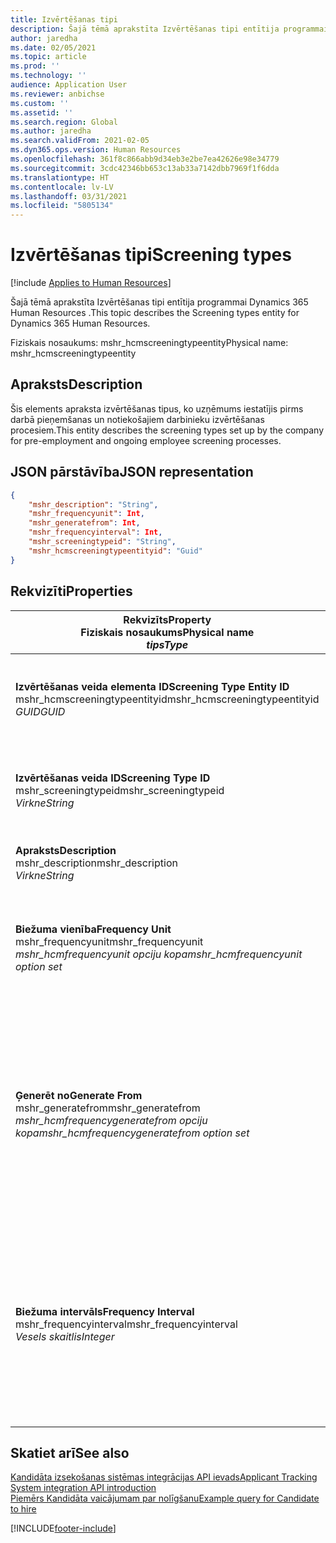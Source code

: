```yaml
---
title: Izvērtēšanas tipi
description: Šajā tēmā aprakstīta Izvērtēšanas tipi entītija programmai Dynamics 365 Human Resources .
author: jaredha
ms.date: 02/05/2021
ms.topic: article
ms.prod: ''
ms.technology: ''
audience: Application User
ms.reviewer: anbichse
ms.custom: ''
ms.assetid: ''
ms.search.region: Global
ms.author: jaredha
ms.search.validFrom: 2021-02-05
ms.dyn365.ops.version: Human Resources
ms.openlocfilehash: 361f8c866abb9d34eb3e2be7ea42626e98e34779
ms.sourcegitcommit: 3cdc42346bb653c13ab33a7142dbb7969f1f6dda
ms.translationtype: HT
ms.contentlocale: lv-LV
ms.lasthandoff: 03/31/2021
ms.locfileid: "5805134"
---
```

# <a name="screening-types"></a><span data-ttu-id="09565-103">Izvērtēšanas tipi</span><span class="sxs-lookup"><span data-stu-id="09565-103">Screening types</span></span>

[!include [Applies to Human Resources](../includes/applies-to-hr.md)]

<span data-ttu-id="09565-104">Šajā tēmā aprakstīta Izvērtēšanas tipi entītija programmai Dynamics 365 Human Resources .</span><span class="sxs-lookup"><span data-stu-id="09565-104">This topic describes the Screening types entity for Dynamics 365 Human Resources.</span></span>

<span data-ttu-id="09565-105">Fiziskais nosaukums: mshr_hcmscreeningtypeentity</span><span class="sxs-lookup"><span data-stu-id="09565-105">Physical name: mshr_hcmscreeningtypeentity</span></span>

## <a name="description"></a><span data-ttu-id="09565-106">Apraksts</span><span class="sxs-lookup"><span data-stu-id="09565-106">Description</span></span>

<span data-ttu-id="09565-107">Šis elements apraksta izvērtēšanas tipus, ko uzņēmums iestatījis pirms darbā pieņemšanas un notiekošajiem darbinieku izvērtēšanas procesiem.</span><span class="sxs-lookup"><span data-stu-id="09565-107">This entity describes the screening types set up by the company for pre-employment and ongoing employee screening processes.</span></span>

## <a name="json-representation"></a><span data-ttu-id="09565-108">JSON pārstāvība</span><span class="sxs-lookup"><span data-stu-id="09565-108">JSON representation</span></span>

```json
{
    "mshr_description": "String",
    "mshr_frequencyunit": Int,
    "mshr_generatefrom": Int,
    "mshr_frequencyinterval": Int,
    "mshr_screeningtypeid": "String",
    "mshr_hcmscreeningtypeentityid": "Guid"
}
```

## <a name="properties"></a><span data-ttu-id="09565-109">Rekvizīti</span><span class="sxs-lookup"><span data-stu-id="09565-109">Properties</span></span>

| <span data-ttu-id="09565-110">Rekvizīts</span><span class="sxs-lookup"><span data-stu-id="09565-110">Property</span></span><br><span data-ttu-id="09565-111">**Fiziskais nosaukums**</span><span class="sxs-lookup"><span data-stu-id="09565-111">**Physical name**</span></span><br><span data-ttu-id="09565-112">**_tips_**</span><span class="sxs-lookup"><span data-stu-id="09565-112">**_Type_**</span></span> | <span data-ttu-id="09565-113">Izmantot</span><span class="sxs-lookup"><span data-stu-id="09565-113">Use</span></span> | <span data-ttu-id="09565-114">Apraksts</span><span class="sxs-lookup"><span data-stu-id="09565-114">Description</span></span> |
| --- | --- | --- |
| <span data-ttu-id="09565-115">**Izvērtēšanas veida elementa ID**</span><span class="sxs-lookup"><span data-stu-id="09565-115">**Screening Type Entity ID**</span></span><br><span data-ttu-id="09565-116">mshr_hcmscreeningtypeentityid</span><span class="sxs-lookup"><span data-stu-id="09565-116">mshr_hcmscreeningtypeentityid</span></span><br><span data-ttu-id="09565-117">*GUID*</span><span class="sxs-lookup"><span data-stu-id="09565-117">*GUID*</span></span> | <span data-ttu-id="09565-118">Tikai lasāms</span><span class="sxs-lookup"><span data-stu-id="09565-118">Read-only</span></span><br><span data-ttu-id="09565-119">Obligāts</span><span class="sxs-lookup"><span data-stu-id="09565-119">Required</span></span><br><span data-ttu-id="09565-120">Sistēmas ģenerēts</span><span class="sxs-lookup"><span data-stu-id="09565-120">System-generated</span></span> | <span data-ttu-id="09565-121">Unikāls izvērtēšanas veida ieraksta primārais identifikators.</span><span class="sxs-lookup"><span data-stu-id="09565-121">Unique primary identifier for the screening type record.</span></span> |
| <span data-ttu-id="09565-122">**Izvērtēšanas veida ID**</span><span class="sxs-lookup"><span data-stu-id="09565-122">**Screening Type ID**</span></span><br><span data-ttu-id="09565-123">mshr_screeningtypeid</span><span class="sxs-lookup"><span data-stu-id="09565-123">mshr_screeningtypeid</span></span><br><span data-ttu-id="09565-124">*Virkne*</span><span class="sxs-lookup"><span data-stu-id="09565-124">*String*</span></span> | <span data-ttu-id="09565-125">Lasīt/rakstīt</span><span class="sxs-lookup"><span data-stu-id="09565-125">Read/write</span></span><br><span data-ttu-id="09565-126">Obligāts</span><span class="sxs-lookup"><span data-stu-id="09565-126">Required</span></span> | <span data-ttu-id="09565-127">Lietotāja definēts unikāls izvērtēšanas veida primārais identifikators.</span><span class="sxs-lookup"><span data-stu-id="09565-127">User-defined unique identifier for the screening type.</span></span> |
| <span data-ttu-id="09565-128">**Apraksts**</span><span class="sxs-lookup"><span data-stu-id="09565-128">**Description**</span></span><br><span data-ttu-id="09565-129">mshr_description</span><span class="sxs-lookup"><span data-stu-id="09565-129">mshr_description</span></span><br><span data-ttu-id="09565-130">*Virkne*</span><span class="sxs-lookup"><span data-stu-id="09565-130">*String*</span></span> | <span data-ttu-id="09565-131">Lasīt/rakstīt</span><span class="sxs-lookup"><span data-stu-id="09565-131">Read/write</span></span><br><span data-ttu-id="09565-132">Obligāts</span><span class="sxs-lookup"><span data-stu-id="09565-132">Required</span></span> | <span data-ttu-id="09565-133">Izvērtēšanas veida apraksts.</span><span class="sxs-lookup"><span data-stu-id="09565-133">The description of the screening type.</span></span> |
| <span data-ttu-id="09565-134">**Biežuma vienība**</span><span class="sxs-lookup"><span data-stu-id="09565-134">**Frequency Unit**</span></span><br><span data-ttu-id="09565-135">mshr_frequencyunit</span><span class="sxs-lookup"><span data-stu-id="09565-135">mshr_frequencyunit</span></span><br><span data-ttu-id="09565-136">*mshr_hcmfrequencyunit opciju kopa*</span><span class="sxs-lookup"><span data-stu-id="09565-136">*mshr_hcmfrequencyunit option set*</span></span> | <span data-ttu-id="09565-137">Lasīt/rakstīt</span><span class="sxs-lookup"><span data-stu-id="09565-137">Read/write</span></span><br><span data-ttu-id="09565-138">Obligāts</span><span class="sxs-lookup"><span data-stu-id="09565-138">Required</span></span> | <span data-ttu-id="09565-139">Apraksta, cik bieži izvērtēšana jāveic nozīmētai personai.</span><span class="sxs-lookup"><span data-stu-id="09565-139">Describes the frequency with which the screening must be completed for the assigned person.</span></span> |
| <span data-ttu-id="09565-140">**Ģenerēt no**</span><span class="sxs-lookup"><span data-stu-id="09565-140">**Generate From**</span></span><br><span data-ttu-id="09565-141">mshr_generatefrom</span><span class="sxs-lookup"><span data-stu-id="09565-141">mshr_generatefrom</span></span><br><span data-ttu-id="09565-142">*mshr_hcmfrequencygeneratefrom opciju kopa*</span><span class="sxs-lookup"><span data-stu-id="09565-142">*mshr_hcmfrequencygeneratefrom option set*</span></span> | <span data-ttu-id="09565-143">Lasīt-rakstīt</span><span class="sxs-lookup"><span data-stu-id="09565-143">Read-write</span></span><br><span data-ttu-id="09565-144">Obligāts</span><span class="sxs-lookup"><span data-stu-id="09565-144">Required</span></span> | <span data-ttu-id="09565-145">Ja Biežuma vērtība ir jebkura vērtība, kas nav "Tikai vienu reizi", vērtība GenerateFrom nosaka datumu, no kura aprēķināt nākamo izvērtēšanas notikumu.</span><span class="sxs-lookup"><span data-stu-id="09565-145">If the Frequency value is any value other than “One-time only”, the GenerateFrom value determines the date from which to calculate the next screening event.</span></span> |
| <span data-ttu-id="09565-146">**Biežuma intervāls**</span><span class="sxs-lookup"><span data-stu-id="09565-146">**Frequency Interval**</span></span><br><span data-ttu-id="09565-147">mshr_frequencyinterval</span><span class="sxs-lookup"><span data-stu-id="09565-147">mshr_frequencyinterval</span></span><br><span data-ttu-id="09565-148">*Vesels skaitlis*</span><span class="sxs-lookup"><span data-stu-id="09565-148">*Integer*</span></span> | <span data-ttu-id="09565-149">Lasīt-rakstīt</span><span class="sxs-lookup"><span data-stu-id="09565-149">Read-write</span></span><br><span data-ttu-id="09565-150">Obligāts</span><span class="sxs-lookup"><span data-stu-id="09565-150">Required</span></span> | <span data-ttu-id="09565-151">Ja biežuma vērtība ir jebkura vērtība, kas nav "Tikai vienu reizi", jums ir jādefinē laika vienību intervāls starp katru izvērtēšanas notikumu.</span><span class="sxs-lookup"><span data-stu-id="09565-151">If the Frequency value is any value other than “One-time only”, you must define an interval for the units of time between each screening event.</span></span> |

## <a name="see-also"></a><span data-ttu-id="09565-152">Skatiet arī</span><span class="sxs-lookup"><span data-stu-id="09565-152">See also</span></span>

[<span data-ttu-id="09565-153">Kandidāta izsekošanas sistēmas integrācijas API ievads</span><span class="sxs-lookup"><span data-stu-id="09565-153">Applicant Tracking System integration API introduction</span></span>](hr-admin-integration-ats-api-introduction.md)<br>
[<span data-ttu-id="09565-154">Piemērs Kandidāta vaicājumam par nolīgšanu</span><span class="sxs-lookup"><span data-stu-id="09565-154">Example query for Candidate to hire</span></span>](hr-admin-integration-ats-api-candidate-to-hire-example-query.md)


[!INCLUDE[footer-include](../includes/footer-banner.md)]